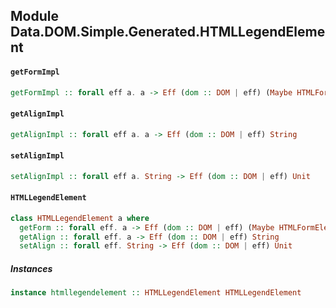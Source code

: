 ## Module Data.DOM.Simple.Generated.HTMLLegendElement

#### `getFormImpl`

``` purescript
getFormImpl :: forall eff a. a -> Eff (dom :: DOM | eff) (Maybe HTMLFormElement)
```

#### `getAlignImpl`

``` purescript
getAlignImpl :: forall eff a. a -> Eff (dom :: DOM | eff) String
```

#### `setAlignImpl`

``` purescript
setAlignImpl :: forall eff a. String -> Eff (dom :: DOM | eff) Unit
```

#### `HTMLLegendElement`

``` purescript
class HTMLLegendElement a where
  getForm :: forall eff. a -> Eff (dom :: DOM | eff) (Maybe HTMLFormElement)
  getAlign :: forall eff. a -> Eff (dom :: DOM | eff) String
  setAlign :: forall eff. String -> Eff (dom :: DOM | eff) Unit
```

##### Instances
``` purescript
instance htmllegendelement :: HTMLLegendElement HTMLLegendElement
```


